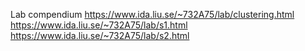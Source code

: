 Lab compendium
https://www.ida.liu.se/~732A75/lab/clustering.html
https://www.ida.liu.se/~732A75/lab/s1.html
https://www.ida.liu.se/~732A75/lab/s2.html
